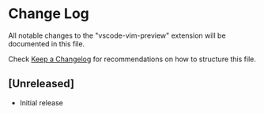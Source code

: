 # Change Log
All notable changes to the "vscode-vim-preview" extension will be documented in this file.

Check [Keep a Changelog](http://keepachangelog.com/) for recommendations on how to structure this file.

## [Unreleased]
- Initial release